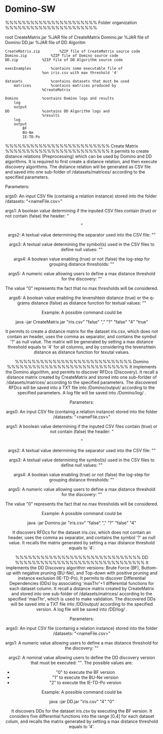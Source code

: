 # Domino-SW

%%%%%%%%%%%%%%%%%%%%%% Folder organization %%%%%%%%%%%%%%%%%%%%%%

root
	CreateMatrix.jar       %JAR file of CreateMatrix
	Domino.jar             %JAR file of Domino
	DD.jar			 %JAR file of DD Algoritm

	CreateMatrix.zip		 %ZIP file of CreateMatrix source code
	Domino.zip			 %ZIP file of Domino source code
	DD.zip			 %ZIP file of DD Algorithm source code

	execExamples		 %contains some executable file of 
					 %on iris.csv with max threshold '4'

	datasets			 %contains datasets that must be used	
		matrices		 %contains matrices produced by 
					 %CreateMatrix

	Domino			 %contains Domino logs and results
		log
		output
	DD				 %contains DD Algorithm logs and 
					 %results
		log
		output
			BF
			BU-Ne
			IE-TD-Po	


%%%%%%%%%%%%%%%%%%%%%%%%% Create Matrix %%%%%%%%%%%%%%%%%%%%%%%%%
It permits to create distance relations (Preprocessing) which can be used by Domino and DD algorithms. It is required to first create a distance relation, and then execute discovery algorithms. The distance relation will be generated as CSV file and saved into one sub-folder of /datasets/matrices/ according to the specified parameters.  

Parameters:

args0: 
An input CSV file (containig a relation instance) stored into the folder /datasets: "<nameFile.csv>" 

args1: 
A boolean value determining if the inputed CSV files contain (true) or not contain (false) the header: "<header>"

args2: 
A textual value determining the separator used into the CSV file: "<separator>"

args3:
A textual value determining the symbol(s) used in the CSV files to define null values: "<nullvalue>"

args4:
A boolean value enabling (true) or not (false) the log-step for grouping distance thresholds: "<log>"

args5:
A numeric value allowing users to define a max distance threshold for the discovery: "<maxthr>"  

The value "0" represents the fact that no max thresholds will be considered.

args6: 
A boolean value enabling the levenshtein distance (true) or the q-grams distance (false) as distance function for textual values: "<lev>" 

Example:
A possible command could be 

java -jar CreateMatrix.jar "iris.csv" "false" "," "?" "false" "4" "true"

It permits to create a distance matrix for the dataset iris.csv, which does not contain an header, uses the comma as separator, and contains the symbol '?' as null value. The matrix will be generated by setting a max distance threshold equals to '4' for all columns, and by considering the levenshtein distance as distance function for texutal values.


%%%%%%%%%%%%%%%%%%%%%%%%%%%% Domino %%%%%%%%%%%%%%%%%%%%%%%%%%%%%
It implements the Domino algorithm, and permits to discover RFDcs (Discovery). It recall a distance matrix created by CreateMatrix and stored into one sub-forlder of /datasets/matrices/ according to the specified parameters.  The discovered RFDcs will be saved into a TXT file into /Domino/output/ according to the specified parameters. A log file will be saved into /Domino/log/ .

Parameters:

args0: 
An input CSV file (containig a relation instance) stored into the folder /datasets: "<nameFile.csv>" 

args1: 
A boolean value determining if the inputed CSV files contain (true) or not contain (false) the header: "<header>"

args2: 
A textual value determining the separator used into the CSV file: "<separator>"

args3:
A textual value determining the symbol(s) used in the CSV files to define null values: "<nullvalue>"

args4:
A boolean value enabling (true) or not (false) the log-step for grouping distance thresholds: "<log>"

args5:
A numeric value allowing users to define a max distance threshold for the discovery: "<maxthr>"  

The value "0" represents the fact that no max thresholds will be considered.

Example:
A possible command could be 

java -jar Domino.jar "iris.csv" "false" "," "?" "false" "4"

It discovers RFDcs for the dataset iris.csv, which does not contain an header, uses the comma as separator, and contains the symbol '?' as null value. It recalls the matrix generated by setting a max distance threshold equals to '4'.


%%%%%%%%%%%%%%%%%%%%%%%%%%%%%% DD %%%%%%%%%%%%%%%%%%%%%%%%%%%%%%%
It implements the DD Discovery algorithm versions: Brute Force (BF), Buttom-up with negative pruning (BU-Ne), and Top-down with positive pruning and instance exclusion (IE-TD-Po). It permits to discover Differential Dependencies (DDs) by associating 'maxThr'+1 differential functions for each dataset column. It recall a distance matrix created by CreateMatrix and stored into one sub-folder of /datasets/matrices/ according to the specified 'maxThr', which is used to make validation.  The discovered DDs will be saved into a TXT file into /DD/output/<version> according to the specified version. A log file will be saved into /DD/log/ .

Parameters:

args0: 
An input CSV file (containig a relation instance) stored into the folder /datasets: "<nameFile.csv>" 

args1:
A numeric value allowing users to define a max distance threshold for the discovery: "<maxthr>"  

args2:
A nominal value allowing users to define the DD discovery version that must be executed: "<versione>". The possible values are:

- "0" to execute the BF version
- "1" to execute the BU-Ne version
- "2" to execute the IE-TD-Po  version


Example:
A possible command could be 

java -jar DD.jar "iris.csv" "4" "0"

It discovers DDs for the dataset iris.csv by executing the BF version. It considers five differential functions into the range [0,4] for each dataset colum, and recalls the matrix generated by setting a max distance threshold equals to '4'.
